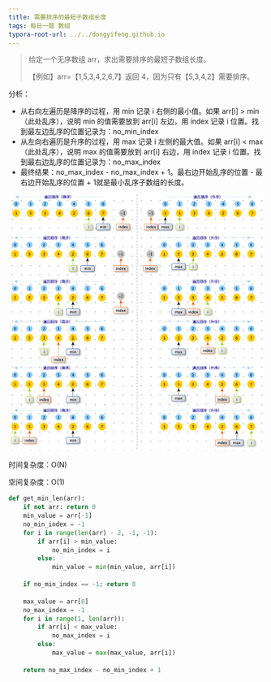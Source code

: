```yaml
---
title: 需要排序的最短子数组长度
tags: 每日一题 数组
typora-root-url: ../../dongyifeng.github.io
---
```


> 给定一个无序数组 arr，求出需要排序的最短子数组长度。
>
> 【例如】arr=【1,5,3,4,2,6,7】返回 4，因为只有【5,3,4,2】需要排序。



分析：

- 从右向左遍历是降序的过程，用 min 记录 i 右侧的最小值。如果 arr[i] > min（此处乱序），说明 min 的值需要放到 arr[i] 左边，用 index 记录 i 位置。找到最左边乱序的位置记录为：no_min_index
- 从左向右遍历是升序的过程，用 max 记录 i 左侧的最大值。如果 arr[i] < max（此处乱序），说明 max 的值需要放到 arr[i] 右边，用 index 记录 i 位置。找到最右边乱序的位置记录为：no_max_index
- 最终结果：no_max_index - no_max_index + 1。最右边开始乱序的位置 - 最右边开始乱序的位置 + 1就是最小乱序子数组的长度。



![](/images/assets/screenshot-20221107-220534.png)

时间复杂度：O(N)

空间复杂度：O(1)

```python
def get_min_len(arr):
    if not arr: return 0
    min_value = arr[-1]
    no_min_index = -1
    for i in range(len(arr) - 2, -1, -1):
        if arr[i] > min_value:
            no_min_index = i
        else:
            min_value = min(min_value, arr[i])

    if no_min_index == -1: return 0

    max_value = arr[0]
    no_max_index = -1
    for i in range(1, len(arr)):
        if arr[i] < max_value:
            no_max_index = i
        else:
            max_value = max(max_value, arr[i])

    return no_max_index - no_min_index + 1
```

